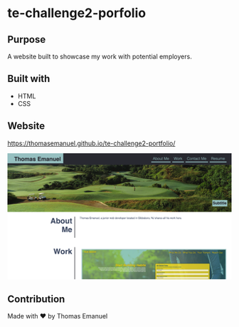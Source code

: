 # te-challenge2-porfolio

## Purpose
A website built to showcase my work with potential employers.

## Built with
* HTML
* CSS

## Website
https://thomasemanuel.github.io/te-challenge2-portfolio/

![Here is a screensghot of the deployed webiste](./assets/images/webpage.png)

## Contribution
Made with ❤️ by Thomas Emanuel
